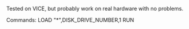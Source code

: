 Tested on VICE, but probably work on real hardware with no problems.

Commands:
LOAD "*",DISK_DRIVE_NUMBER,1
RUN
